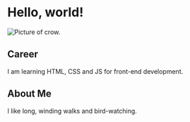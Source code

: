 # Hello, world! 

![Picture of crow.](https://user-images.githubusercontent.com/104162540/164560679-d143a57c-55bf-4363-92e5-95af99d0c5ce.png)


## Career

I am learning HTML, CSS and JS for front-end development.

## About Me 

I like long, winding walks and bird-watching.

